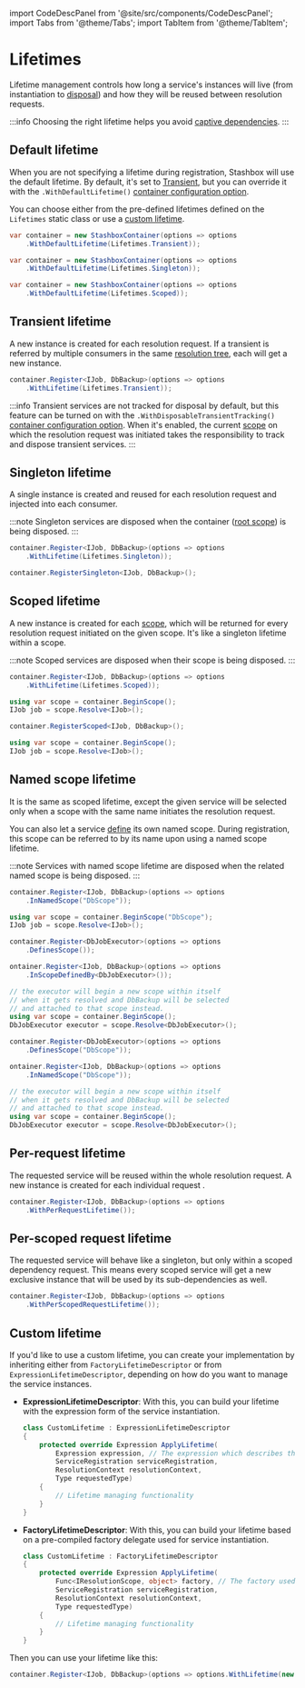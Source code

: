 import CodeDescPanel from '@site/src/components/CodeDescPanel';
import Tabs from '@theme/Tabs'; 
import TabItem from '@theme/TabItem';

# Lifetimes

Lifetime management controls how long a service's instances will live (from instantiation to [disposal](/docs/guides/scopes#disposal)) and how they will be reused between resolution requests.

:::info
Choosing the right lifetime helps you avoid [captive dependencies](/docs/diagnostics/validation#lifetime-validation).
:::

## Default lifetime

<CodeDescPanel>
<div>

When you are not specifying a lifetime during registration, Stashbox will use the default lifetime. By default, it's set to [Transient](#transient-lifetime), but you can override it with the `.WithDefaultLifetime()` [container configuration option](/docs/configuration/container-configuration#default-lifetime). 

You can choose either from the pre-defined lifetimes defined on the `Lifetimes` static class or use a [custom lifetime](#custom-lifetime).

</div>
<div>

<Tabs>
<TabItem value="Transient (default)" label="Transient (default)">

```cs
var container = new StashboxContainer(options => options
    .WithDefaultLifetime(Lifetimes.Transient));
```

</TabItem>
<TabItem value="Singleton" label="Singleton">

```cs
var container = new StashboxContainer(options => options
    .WithDefaultLifetime(Lifetimes.Singleton));
```

</TabItem>
<TabItem value="Scoped" label="Scoped">

```cs
var container = new StashboxContainer(options => options
    .WithDefaultLifetime(Lifetimes.Scoped));
```

</TabItem>
</Tabs>
</div>
</CodeDescPanel>

## Transient lifetime

<CodeDescPanel>
<div>

A new instance is created for each resolution request. If a transient is referred by multiple consumers in the same [resolution tree](/docs/getting-started/glossary#resolution-tree), each will get a new instance.

</div>
<div>

```cs
container.Register<IJob, DbBackup>(options => options
    .WithLifetime(Lifetimes.Transient));
```

</div>
</CodeDescPanel>

:::info
Transient services are not tracked for disposal by default, but this feature can be turned on with the `.WithDisposableTransientTracking()` [container configuration option](/docs/configuration/container-configuration#tracking-disposable-transients). When it's enabled, the current [scope](/docs/guides/scopes) on which the resolution request was initiated takes the responsibility to track and dispose transient services.
:::

## Singleton lifetime

<CodeDescPanel>
<div>

A single instance is created and reused for each resolution request and injected into each consumer.

:::note
Singleton services are disposed when the container ([root scope](/docs/getting-started/glossary#root-scope)) is being disposed.
:::

</div>
<div>

<Tabs groupId="lifetime-forms">
<TabItem value="Longer form" label="Longer form">

```cs
container.Register<IJob, DbBackup>(options => options
    .WithLifetime(Lifetimes.Singleton));
```

</TabItem>
<TabItem value="Shorter form" label="Shorter form">

```cs
container.RegisterSingleton<IJob, DbBackup>();
```

</TabItem>
</Tabs>
</div>
</CodeDescPanel>

## Scoped lifetime

<CodeDescPanel>
<div>

A new instance is created for each [scope](/docs/guides/scopes), which will be returned for every resolution request initiated on the given scope. It's like a singleton lifetime within a scope. 

:::note
Scoped services are disposed when their scope is being disposed.
:::

</div>
<div>

<Tabs groupId="lifetime-forms">
<TabItem value="Longer form" label="Longer form">

```cs
container.Register<IJob, DbBackup>(options => options
    .WithLifetime(Lifetimes.Scoped));

using var scope = container.BeginScope();
IJob job = scope.Resolve<IJob>();
```

</TabItem>
<TabItem value="Shorter form" label="Shorter form">

```cs
container.RegisterScoped<IJob, DbBackup>();

using var scope = container.BeginScope();
IJob job = scope.Resolve<IJob>();
```

</TabItem>
</Tabs>
</div>
</CodeDescPanel>

## Named scope lifetime

<CodeDescPanel>
<div>

It is the same as scoped lifetime, except the given service will be selected only when a scope with the same name initiates the resolution request.

You can also let a service [define](/docs/guides/scopes#service-as-scope) its own named scope. During registration, this scope can be referred to by its name upon using a named scope lifetime.

:::note
Services with named scope lifetime are disposed when the related named scope is being disposed.
:::

</div>
<div>

<Tabs>
<TabItem value="Named" label="Named">

```cs
container.Register<IJob, DbBackup>(options => options
    .InNamedScope("DbScope"));

using var scope = container.BeginScope("DbScope");
IJob job = scope.Resolve<IJob>();
```

</TabItem>
<TabItem value="Defined" label="Defined">

```cs
container.Register<DbJobExecutor>(options => options
    .DefinesScope());

ontainer.Register<IJob, DbBackup>(options => options
    .InScopeDefinedBy<DbJobExecutor>());

// the executor will begin a new scope within itself
// when it gets resolved and DbBackup will be selected
// and attached to that scope instead.
using var scope = container.BeginScope();
DbJobExecutor executor = scope.Resolve<DbJobExecutor>();
```

</TabItem>
<TabItem value="Defined with name" label="Defined with name">

```cs
container.Register<DbJobExecutor>(options => options
    .DefinesScope("DbScope"));

ontainer.Register<IJob, DbBackup>(options => options
    .InNamedScope("DbScope"));

// the executor will begin a new scope within itself
// when it gets resolved and DbBackup will be selected
// and attached to that scope instead.
using var scope = container.BeginScope();
DbJobExecutor executor = scope.Resolve<DbJobExecutor>();
```

</TabItem>
</Tabs>
</div>
</CodeDescPanel>

## Per-request lifetime

<CodeDescPanel>
<div>

The requested service will be reused within the whole resolution request. A new instance is created for each individual request .

</div>
<div>

```cs
container.Register<IJob, DbBackup>(options => options
    .WithPerRequestLifetime());
```

</div>
</CodeDescPanel>

## Per-scoped request lifetime

<CodeDescPanel>
<div>

The requested service will behave like a singleton, but only within a scoped dependency request. This means every scoped service will get a new exclusive instance that will be used by its sub-dependencies as well.

</div>
<div>

```cs
container.Register<IJob, DbBackup>(options => options
    .WithPerScopedRequestLifetime());
```

</div>
</CodeDescPanel>

## Custom lifetime
If you'd like to use a custom lifetime, you can create your implementation by inheriting either from `FactoryLifetimeDescriptor` or from `ExpressionLifetimeDescriptor`, depending on how do you want to manage the service instances.

- **ExpressionLifetimeDescriptor**: With this, you can build your lifetime with the expression form of the service instantiation.
  ```cs
  class CustomLifetime : ExpressionLifetimeDescriptor
  {
      protected override Expression ApplyLifetime(
          Expression expression, // The expression which describes the service creation
          ServiceRegistration serviceRegistration, 
          ResolutionContext resolutionContext, 
          Type requestedType)
      {
          // Lifetime managing functionality
      }
  }
  ```

- **FactoryLifetimeDescriptor**: With this, you can build your lifetime based on a pre-compiled factory delegate used for service instantiation.
  ```cs
  class CustomLifetime : FactoryLifetimeDescriptor
  {
      protected override Expression ApplyLifetime(
          Func<IResolutionScope, object> factory, // The factory used for service creation
          ServiceRegistration serviceRegistration, 
          ResolutionContext resolutionContext, 
          Type requestedType)
      {
          // Lifetime managing functionality
      }
  }
  ```

Then you can use your lifetime like this:
```cs
container.Register<IJob, DbBackup>(options => options.WithLifetime(new CustomLifetime()));
```